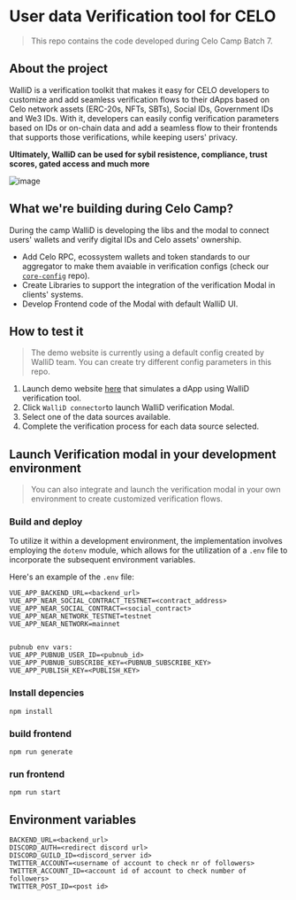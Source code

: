# User data Verification tool for CELO
> This repo contains the code developed during Celo Camp Batch 7. 

## About the project

WalliD is a verification toolkit that makes it easy for CELO developers to customize and add seamless verification flows to their dApps based on Celo network assets (ERC-20s, NFTs, SBTs), Social IDs, Government IDs and We3 IDs.
With it, developers can easily config verification parameters based on IDs or on-chain data and add a seamless flow to their frontends that supports those verifications, while keeping users' privacy.

<b>Ultimately, WalliD can be used for sybil resistence, compliance, trust scores, gated access and much more </b> 

![image](https://github.com/walliDprotocol/celo-demo/assets/39834004/70b15199-6742-48ba-8ac3-78488366c51f)

## What we're building during Celo Camp?

During the camp WalliD is developing the libs and the modal to connect users' wallets and verify digital IDs and Celo assets' ownership.

- Add Celo RPC, ecossystem wallets and token standards to our aggregator to make them avaiable in verification configs (check our [`core-config`](https://github.com/walliDprotocol/core-config) repo).
- Create Libraries to support the integration of the verification Modal in clients' systems.
- Develop Frontend code of the Modal with default WalliD UI.


## How to test it

>The demo website is currently using a default config created by WalliD team. You can create try different config parameters in this repo.

 1. Launch demo website [here](https://wallid-demo-celo.herokuapp.com/) that simulates a dApp using WalliD verification tool.
 2. Click `WalliD connector`to launch WalliD verification Modal.
 3. Select one of the data sources available.
 4. Complete the verification process for each data source selected.



## Launch Verification modal in your development environment
> You can also integrate and launch the verification modal in your own environment to create customized verification flows.

### Build and deploy

To utilize it within a development environment, the implementation involves employing the `dotenv` module, which allows for the utilization of a `.env` file to incorporate the subsequent environment variables.

Here's an example of the `.env` file:

```
VUE_APP_BACKEND_URL=<backend_url>
VUE_APP_NEAR_SOCIAL_CONTRACT_TESTNET=<contract_address>
VUE_APP_NEAR_SOCIAL_CONTRACT=<social_contract>
VUE_APP_NEAR_NETWORK_TESTNET=testnet
VUE_APP_NEAR_NETWORK=mainnet


pubnub env vars:
VUE_APP_PUBNUB_USER_ID=<pubnub_id>
VUE_APP_PUBNUB_SUBSCRIBE_KEY=<PUBNUB_SUBSCRIBE_KEY>
VUE_APP_PUBLISH_KEY=<PUBLISH_KEY>
```


### Install depencies

```
npm install
```

### build frontend

```
npm run generate
```

### run frontend

```
npm run start
```

## Environment variables

```
BACKEND_URL=<backend_url>
DISCORD_AUTH=<redirect discord url>
DISCORD_GUILD_ID=<discord_server id>
TWITTER_ACCOUNT=<username of account to check nr of followers>
TWITTER_ACCOUNT_ID=<account id of account to check number of followers>
TWITTER_POST_ID=<post id>
```
